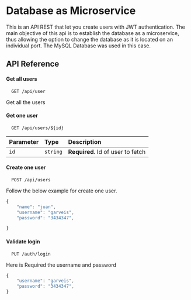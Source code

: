
# Database as Microservice

This is an API REST that let you create users with JWT authentication. The main objective of this api is to establish the database as a microservice, thus allowing the option to change the database as it is located on an individual port.
The MySQL Database was used in this case.



## API Reference

#### Get all users

```http
  GET /api/user
```
Get all the users

#### Get one user

```http
  GET /api/users/${id}
```

| Parameter | Type     | Description                       |
| :-------- | :------- | :-------------------------------- |
| `id`      | `string` | **Required**. Id of user to fetch |

#### Create one user

```http
  POST /api/users
```
Follow the below example for create one user.

```javascript
{
	"name": "juan",
	"username": "garveis",
	"password": "3434347",	

}
```

#### Validate login

```http
  PUT /auth/login
```
Here is Required the username and password

```javascript
{
	"username": "garveis",
	"password": "3434347",	
}
```


